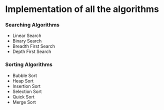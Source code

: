 # Implementation of all the algorithms

### Searching Algorithms
- Linear Search
- Binary Search
- Breadth First Search
- Depth First Search

### Sorting Algorithms 
- Bubble Sort
- Heap Sort
- Insertion Sort
- Selection Sort
- Quick Sort
- Merge Sort
